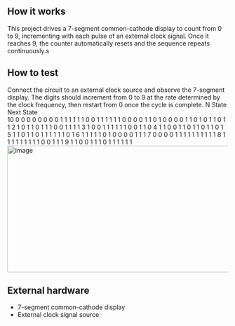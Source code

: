 <!---

This file is used to generate your project datasheet. Please fill in the information below and delete any unused
sections.

You can also include images in this folder and reference them in the markdown. Each image must be less than
512 kb in size, and the combined size of all images must be less than 1 MB.
-->

## How it works

This project drives a 7-segment common-cathode display to count from 0 to 9, incrementing with each pulse of an external clock signal. Once it reaches 9, the counter automatically resets and the sequence repeats continuously.s

## How to test

Connect the circuit to an external clock source and observe the 7-segment display. The digits should increment from 0 to 9 at the rate determined by the clock frequency, then restart from 0 once the cycle is complete.
N	State							Next State						
10	0	0	0	0	0	0	0	0	1	1	1	1	1	1
0	0	1	1	1	1	1	1	0	0	0	0	1	1	0
1	0	0	0	0	1	1	0	1	0	1	1	0	1	1
2	1	0	1	1	0	1	1	1	0	0	1	1	1	1
3	1	0	0	1	1	1	1	1	1	0	0	1	1	0
4	1	1	0	0	1	1	0	1	1	0	1	1	0	1
5	1	1	0	1	1	0	1	1	1	1	1	1	0	1
6	1	1	1	1	1	0	1	0	0	0	0	1	1	1
7	0	0	0	0	1	1	1	1	1	1	1	1	1	1
8	1	1	1	1	1	1	1	1	1	0	0	1	1	1
9	1	1	0	0	1	1	1	0	1	1	1	1	1	1
<img width="826" height="289" alt="image" src="https://github.com/user-attachments/assets/e1a01806-39f7-433b-baa4-abd1abe0d8e0" />


## External hardware

- 7-segment common-cathode display
- External clock signal source
